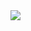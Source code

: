 <img src="https://img.shields.io/badge/nextdotjs.svg?style=for-the-badge&logo=react&logoColor=61DAFB" />
